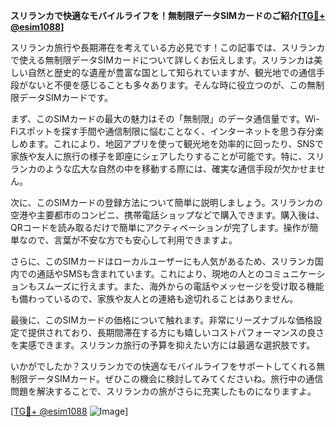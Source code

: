 **スリランカで快適なモバイルライフを！無制限データSIMカードのご紹介[[TG💪+ @esim1088](https://t.me/s/esim1088)]**

スリランカ旅行や長期滞在を考えている方必見です！この記事では、スリランカで使える無制限データSIMカードについて詳しくお伝えします。スリランカは美しい自然と歴史的な遺産が豊富な国として知られていますが、観光地での通信手段がないと不便を感じることも多々あります。そんな時に役立つのが、この無制限データSIMカードです。

まず、このSIMカードの最大の魅力はその「無制限」のデータ通信量です。Wi-Fiスポットを探す手間や通信制限に悩むことなく、インターネットを思う存分楽しめます。これにより、地図アプリを使って観光地を効率的に回ったり、SNSで家族や友人に旅行の様子を即座にシェアしたりすることが可能です。特に、スリランカのような広大な自然の中を移動する際には、確実な通信手段が欠かせません。

次に、このSIMカードの登録方法について簡単に説明しましょう。スリランカの空港や主要都市のコンビニ、携帯電話ショップなどで購入できます。購入後は、QRコードを読み取るだけで簡単にアクティベーションが完了します。操作が簡単なので、言葉が不安な方でも安心して利用できますよ。

さらに、このSIMカードはローカルユーザーにも人気があるため、スリランカ国内での通話やSMSも含まれています。これにより、現地の人とのコミュニケーションもスムーズに行えます。また、海外からの電話やメッセージを受け取る機能も備わっているので、家族や友人との連絡も途切れることはありません。

最後に、このSIMカードの価格について触れます。非常にリーズナブルな価格設定で提供されており、長期間滞在する方にも嬉しいコストパフォーマンスの良さを実感できます。スリランカ旅行の予算を抑えたい方には最適な選択肢です。

いかがでしたか？スリランカでの快適なモバイルライフをサポートしてくれる無制限データSIMカード。ぜひこの機会に検討してみてくださいね。旅行中の通信問題を解決することで、スリランカの旅がさらに充実したものになりますよ。

[[TG💪+ @esim1088](https://t.me/s/esim1088) ![Image](https://i.postimg.cc/Y0z9fWf4/image.png)]